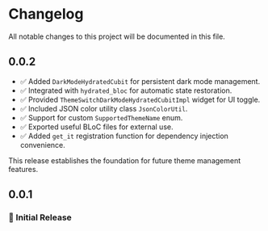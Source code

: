 # Changelog

All notable changes to this project will be documented in this file.

## 0.0.2
- ✅ Added `DarkModeHydratedCubit` for persistent dark mode management.
- ✅ Integrated with `hydrated_bloc` for automatic state restoration.
- ✅ Provided `ThemeSwitchDarkModeHydratedCubitImpl` widget for UI toggle.
- ✅ Included JSON color utility class `JsonColorUtil`.
- ✅ Support for custom `SupportedThemeName` enum.
- ✅ Exported useful BLoC files for external use.
- ✅ Added `get_it` registration function for dependency injection convenience.

This release establishes the foundation for future theme management features.


## 0.0.1
### 🎉 Initial Release

